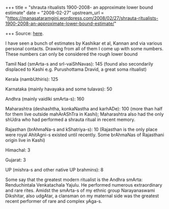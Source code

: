 +++
title = "shrauta ritualists 1900-2008- an approximate lower bound estimate"
date = "2008-02-27"
upstream_url = "https://manasataramgini.wordpress.com/2008/02/27/shrauta-ritualists-1900-2008-an-approximate-lower-bound-estimate/"

+++
Source: [here](https://manasataramgini.wordpress.com/2008/02/27/shrauta-ritualists-1900-2008-an-approximate-lower-bound-estimate/).

I have seen a bunch of estimates by Kashikar et al, Kannan and via
various personal contacts. Drawing from all of them I come up with some
numbers. These numbers can only be considered the rough lower bound

Tamil Nad (smArta-s and srI-vaiShNavas): 145 (found also secondarily
displaced to Kashi e.g. Purushottama Dravid, a great soma ritualist)

Kerala (nambUthiris): 125

Karnataka (mainly havayaka and some tulavas): 50

Andhra (mainly vaidIki smArta-s): 160

Maharashtra (deshashtha, konkaNastha and karhADe): 100 (more than half
for them live outside mahArAShTra in Kashi); Maharashtra also had the
only shUdra who had performed a shrauta ritual in recent memory.

Rajasthan (brAhmaNa-s and kShatriya-s): 10 (Rajasthan is the only place
were royal AhitAgni-s existed until recently. Some brAhmaNas of
Rajasthani origin live in Kashi)

Himachal: 3

Gujarat: 3

UP (mishra-s and other native UP brahmins): 8

Some say that the greatest modern ritualist is the Andhra smArta:
Renduchintala Venkatachala Yajulu. He performed numerous extraordinary
and rare rites. Amidst the smArta-s of my ethnic group Narayanaswami
Dikshitar, also udgAtar, a clansman on my maternal side was the greatest
recent performer of rare and complex yAga-s.

